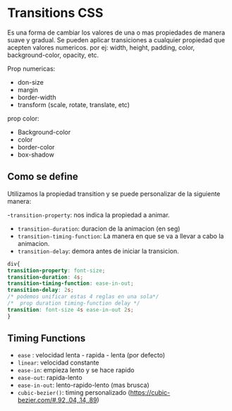 # Transitions CSS

Es una forma de cambiar los valores de una o mas propiedades de manera suave y gradual. Se pueden aplicar transiciones a cualquier propiedad que acepten valores numericos.
por ej: width, height, padding, color, background-color, opacity, etc.

Prop numericas:
- don-size
- margin
- border-width
- transform (scale, rotate, translate, etc)

prop color:
- Background-color
- color
- border-color
- box-shadow

## Como se define

Utilizamos la propiedad transition y se puede personalizar de la siguiente manera:

-`transition-property`: nos indica la propiedad a animar.
- `transition-duration`: duracion de la animacion (en seg)
- `transition-timing-function`: La manera en que se va a llevar a cabo la animacion.
- `transition-delay`: demora antes de iniciar la transicion.  

```css
div{
transition-property: font-size;
transition-duration: 4s;
transition-timing-function: ease-in-out;
transition-delay: 2s;
/* podemos unificar estas 4 reglas en una sola*/
/*  prop duration timing-function delay */
transition: font-size 4s ease-in-out 2s;
}
```

## Timing Functions

- `ease` : velocidad lenta - rapida - lenta (por defecto)
- `linear`: velocidad constante
- `ease-in`: empieza lento y se hace rapido
- `ease-out`: rapida-lento
- `ease-in-out`: lento-rapido-lento (mas brusca)
- `cubic-bezier()`: timing personalizado  (https://cubic-bezier.com/#.92,.04,.14,.89)